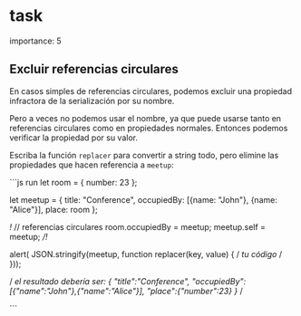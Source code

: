 # task

importance: 5

## Excluir referencias circulares

En casos simples de referencias circulares, podemos excluir una propiedad infractora de la serialización por su nombre.

Pero a veces no podemos usar el nombre, ya que puede usarse tanto en referencias circulares como en propiedades normales. Entonces podemos verificar la propiedad por su valor.

Escriba la función `replacer` para convertir a string todo, pero elimine las propiedades que hacen referencia a `meetup`:

\`\`\`js run let room = { number: 23 };

let meetup = { title: "Conference", occupiedBy: \[{name: "John"}, {name: "Alice"}\], place: room };

_!_ // referencias circulares room.occupiedBy = meetup; meetup.self = meetup; _/!_

alert\( JSON.stringify\(meetup, function replacer\(key, value\) { / _tu código_ / }\)\);

/ _el resultado debería ser: { "title":"Conference", "occupiedBy":\[{"name":"John"},{"name":"Alice"}\], "place":{"number":23} }_ /

\`\`\`

